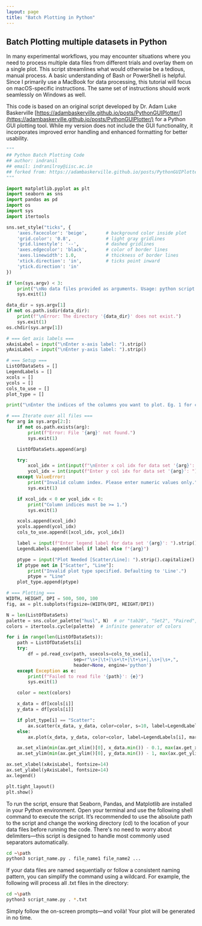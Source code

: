 ```yaml
---
layout: page
title: "Batch Plotting in Python"
---
```


## Batch Plotting multiple datasets in Python

In many experimental workflows, you may encounter situations where you need to process multiple data files from different trials and overlay them on a single plot. This script streamlines what would otherwise be a tedious, manual process. A basic understanding of Bash or PowerShell is helpful. Since I primarily use a MacBook for data processing, this tutorial will focus on macOS-specific instructions. The same set of instructions should work seamlessly on Windows as well.

This code is based on an original script developed by Dr. Adam Luke Baskerville [https://adambaskerville.github.io/posts/PythonGUIPlotter/](https://adambaskerville.github.io/posts/PythonGUIPlotter/) for a Python GUI plotting tool. While my version does not include the GUI functionality, it incorporates improved error handling and enhanced formatting for better usability.

```python
"""
## Python Batch Plotting Code
## author: indranil
## email: indranilroy@iisc.ac.in
## forked from: https://adambaskerville.github.io/posts/PythonGUIPlotter/
"""

import matplotlib.pyplot as plt
import seaborn as sns
import pandas as pd
import os
import sys
import itertools

sns.set_style("ticks", {
    'axes.facecolor': 'beige',       # background color inside plot
    'grid.color': '0.8',             # light gray gridlines
    'grid.linestyle': '--',          # dashed gridlines
    'axes.edgecolor': 'black',       # color of border lines
    'axes.linewidth': 1.0,           # thickness of border lines
    'xtick.direction': 'in',         # ticks point inward
    'ytick.direction': 'in'
})

if len(sys.argv) < 3:
    print("\nNo data files provided as arguments. Usage: python script.py path data1.txt data2.txt ...")
    sys.exit(1)

data_dir = sys.argv[1]
if not os.path.isdir(data_dir):
    print(f"\nError: The directory '{data_dir}' does not exist.")
    sys.exit(1)
os.chdir(sys.argv[1])

# === Get axis labels ===
xAxisLabel = input("\nEnter x-axis label: ").strip()
yAxisLabel = input("\nEnter y-axis label: ").strip()

# === Setup ===
ListOfDataSets = []
LegendLabels = []
xcols = []
ycols = []
cols_to_use = []
plot_type = []

print("\nEnter the indices of the columns you want to plot. Eg. 1 for column 1, 2 for column 2, ...", end="")

# === Iterate over all files ===
for arg in sys.argv[2:]:
    if not os.path.exists(arg):
        print(f"Error: File '{arg}' not found.")
        sys.exit(1)

    ListOfDataSets.append(arg)

    try:
        xcol_idx = int(input(f"\nEnter x col idx for data set '{arg}': ")) - 1
        ycol_idx = int(input(f"Enter y col idx for data set '{arg}': ")) - 1
    except ValueError:
        print("Invalid column index. Please enter numeric values only.")
        sys.exit(1)

    if xcol_idx < 0 or ycol_idx < 0:
        print("Column indices must be >= 1.")
        sys.exit(1)

    xcols.append(xcol_idx)
    ycols.append(ycol_idx)
    cols_to_use.append([xcol_idx, ycol_idx])

    label = input(f"Enter legend label for data set '{arg}': ").strip()
    LegendLabels.append(label if label else f"{arg}")

    ptype = input("Plot Needed [Scatter/Line]: ").strip().capitalize()
    if ptype not in ["Scatter", "Line"]:
        print("Invalid plot type specified. Defaulting to 'Line'.")
        ptype = "Line"
    plot_type.append(ptype)

# === Plotting ===
WIDTH, HEIGHT, DPI = 500, 500, 100
fig, ax = plt.subplots(figsize=(WIDTH/DPI, HEIGHT/DPI))

N = len(ListOfDataSets)
palette = sns.color_palette("husl", N)  # or "tab20", "Set2", "Paired", etc.
colors = itertools.cycle(palette)  # infinite generator of colors

for i in range(len(ListOfDataSets)):
    path = ListOfDataSets[i]
    try:
        df = pd.read_csv(path, usecols=cols_to_use[i],
                         sep=r"\s+|\t+|\s+\t+|\t+\s+|,\s+|\s+,",
                         header=None, engine='python')
    except Exception as e:
        print(f"Failed to read file '{path}': {e}")
        sys.exit(1)

    color = next(colors)

    x_data = df[xcols[i]]
    y_data = df[ycols[i]]

    if plot_type[i] == "Scatter":
        ax.scatter(x_data, y_data, color=color, s=10, label=LegendLabels[i])
    else:
        ax.plot(x_data, y_data, color=color, label=LegendLabels[i], marker='o')

    ax.set_xlim(min(ax.get_xlim()[0], x_data.min()) - 0.1, max(ax.get_xlim()[1], x_data.max()) + 0.1)
    ax.set_ylim(min(ax.get_ylim()[0], y_data.min()) - 1, max(ax.get_ylim()[1], y_data.max()) + 1)

ax.set_xlabel(xAxisLabel, fontsize=14)
ax.set_ylabel(yAxisLabel, fontsize=14)
ax.legend()

plt.tight_layout()
plt.show()
```

To run the script, ensure that Seaborn, Pandas, and Matplotlib are installed in your Python environment. Open your terminal and use the following shell command to execute the script. It’s recommended to use the absolute path to the script and change the working directory (cd) to the location of your data files before running the code. There's no need to worry about delimiters—this script is designed to handle most commonly used separators automatically.
```bash
cd ~\path
python3 script_name.py . file_name1 file_name2 ...
```
If your data files are named sequentially or follow a consistent naming pattern, you can simplify the command using a wildcard. For example, the following will process all .txt files in the directory:
```bash
cd ~\path
python3 script_name.py . *.txt
```
Simply follow the on-screen prompts—and voilà! Your plot will be generated in no time.



